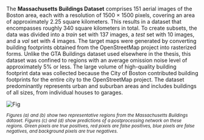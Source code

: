 The **Massachusetts Buildings Dataset** comprises 151 aerial images of the Boston area, each with a resolution of 1500 × 1500 pixels, covering an area of approximately 2.25 square kilometers. This results in a dataset that encompasses roughly 340 square kilometers in total. To create subsets, the data was divided into a *train* set with 137 images, a *test* set with 10 images, and a *val* set with 4 images. The target maps were generated by converting building footprints obtained from the OpenStreetMap project into rasterized forms. Unlike the GTA Buildings dataset used elsewhere in the thesis, this dataset was confined to regions with an average omission noise level of approximately 5% or less. The large volume of high-quality building footprint data was collected because the City of Boston contributed building footprints for the entire city to the OpenStreetMap project. The dataset predominantly represents urban and suburban areas and includes buildings of all sizes, from individual houses to garages.

![Fig](https://i.ibb.co/98g38QJ/Screenshot-2023-09-25-133450.png)
 
<span style="font-size: smaller; font-style: italic;">Figures (a) and (b) show two representative regions from the Massachusetts Buildings dataset. Figures (c) and (d) show predictions of a postprocessing network on these regions. Green pixels are true positives, red pixels are false positives, blue pixels are false negatives, and background pixels are true negatives.</span>
